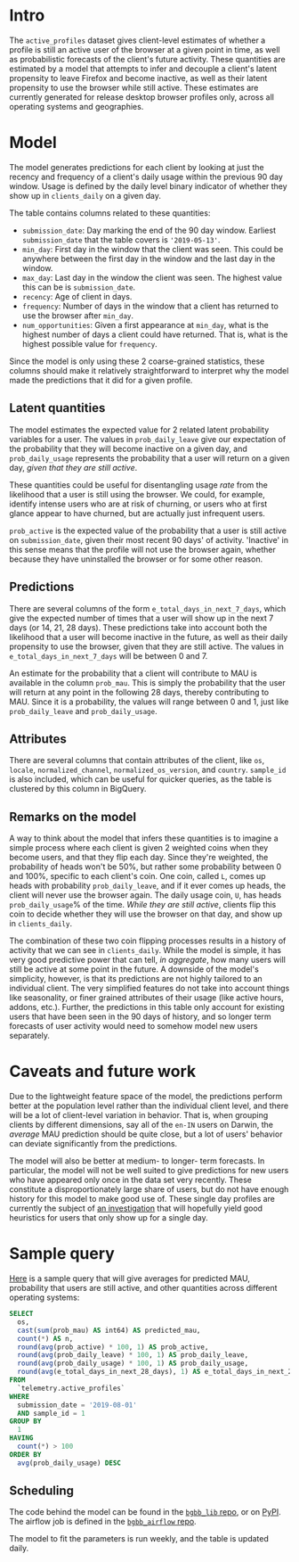 # Intro

The `active_profiles` dataset gives client-level estimates of whether a profile
is still an active user of the browser at a given point in time, as well as probabilistic forecasts
of the client's future activity. These quantities are estimated by a model that attempts to infer
and decouple a client's latent propensity to leave Firefox and become inactive, as well as their
latent propensity to use the browser while still active. These estimates are currently
generated for release desktop browser profiles only, across all operating systems and
geographies.

# Model

The model generates predictions for each client by looking at just the recency and frequency of a
client's daily usage within the previous 90 day window. Usage is defined by the daily level binary
indicator of whether they show up in `clients_daily` on a given day.

The table contains columns related to these quantities:

- `submission_date`: Day marking the end of the 90 day window. Earliest `submission_date` that
  the table covers is `'2019-05-13'`.
- `min_day`: First day in the window that the client was seen. This could be anywhere between
  the first day in the window and the last day in the window.
- `max_day`: Last day in the window the client was seen. The highest value this can be is
  `submission_date`.
- `recency`: Age of client in days.
- `frequency`: Number of days in the window that a client has returned to use the browser
  after `min_day`.
- `num_opportunities`: Given a first appearance at `min_day`, what is the highest number of
  days a client could have returned. That is, what is the highest possible value for `frequency`.

Since the model is only using these 2 coarse-grained statistics, these columns should make it
relatively straightforward to interpret why the model made the predictions that it did for a given
profile.

## Latent quantities

The model estimates the expected value for 2 related latent probability variables for a user. The
values in `prob_daily_leave` give our expectation of the probability that they will become inactive
on a given day, and `prob_daily_usage` represents the probability that a user will return on a given
day, _given that they are still active_.

These quantities could be useful for disentangling usage _rate_ from the likelihood that a user is
still using the browser. We could, for example, identify intense users who are at risk of
churning, or users who at first glance appear to have churned, but are actually just infrequent
users.

`prob_active` is the expected value of the probability that a user is still active on
`submission_date`, given their most recent 90 days' of activity. 'Inactive' in this sense
means that the profile will not use the browser again, whether because they have uninstalled
the browser or for some other reason.

## Predictions

There are several columns of the form `e_total_days_in_next_7_days`, which give the expected
number of times that a user will show up in the next 7 days (or 14, 21, 28 days). These
predictions take into account both the likelihood that a user will become inactive in the
future, as well as their daily propensity to use the browser, given that they are still active.
The values in `e_total_days_in_next_7_days` will be between 0 and 7.

An estimate for the probability that a client will contribute to MAU is available in the
column `prob_mau`. This is simply the probability that the user will return at any point in
the following 28 days, thereby contributing to MAU. Since it is a probability, the values will
range between 0 and 1, just like `prob_daily_leave` and `prob_daily_usage`.

## Attributes

There are several columns that contain attributes of the client, like `os`, `locale`,
`normalized_channel`, `normalized_os_version`, and `country`. `sample_id` is also included,
which can be useful for quicker queries, as the table is clustered by this column in BigQuery.

## Remarks on the model

A way to think about the model that infers these quantities is to imagine a simple process
where each client is given 2 weighted coins when they become users, and that they flip each
day. Since they're weighted, the probability of heads won't be 50%, but rather some probability
between 0 and 100%, specific to each client's coin. One coin, called `L`, comes up heads with
probability `prob_daily_leave`, and if it ever comes up heads, the client will never use the
browser again. The daily usage coin, `U`, has heads `prob_daily_usage`% of the time. _While
they are still active_, clients flip this coin to decide whether they will use the browser
on that day, and show up in `clients_daily`.

The combination of these two coin flipping processes results in a history of activity that we
can see in `clients_daily`. While the model is simple, it has very good predictive power that
can tell, _in aggregate_, how many users will still be active at some point in the future.
A downside of the model's simplicity, however, is that its predictions are not highly tailored
to an individual client. The very simplified features do not take into account things like
seasonality, or finer grained attributes of their usage (like active hours, addons, etc.).
Further, the predictions in this table only account for existing users that have been seen in
the 90 days of history, and so longer term forecasts of user activity would need to somehow model
new users separately.

# Caveats and future work

Due to the lightweight feature space of the model, the predictions perform better at the
population level rather than the individual client level, and there will be a lot of client-level
variation in behavior. That is, when grouping clients by different dimensions, say all of the
`en-IN` users on Darwin, the _average_ MAU prediction should be quite close, but a lot of users'
behavior can deviate significantly from the predictions.

The model will also be better at medium- to longer- term forecasts. In particular, the model
will not be well suited to give predictions for new users who have appeared only once in the data
set very recently. These constitute a disproportionately large share of users, but do not
have enough history for this model to make good use of.
These single day profiles are currently the subject of
[an investigation](https://bugzilla.mozilla.org/show_bug.cgi?id=1507073)
that will hopefully yield good heuristics for users that only show up for a single day.

# Sample query

[Here](https://console.cloud.google.com/bigquery?sq=630180991450:648f8e0a2faa4d86847fe8d27daf1938) is
a sample query that will give averages for predicted MAU, probability that users are still
active, and other quantities across different operating systems:

```sql
SELECT
  os,
  cast(sum(prob_mau) AS int64) AS predicted_mau,
  count(*) AS n,
  round(avg(prob_active) * 100, 1) AS prob_active,
  round(avg(prob_daily_leave) * 100, 1) AS prob_daily_leave,
  round(avg(prob_daily_usage) * 100, 1) AS prob_daily_usage,
  round(avg(e_total_days_in_next_28_days), 1) AS e_total_days_in_next_28_days
FROM
  `telemetry.active_profiles`
WHERE
  submission_date = '2019-08-01'
  AND sample_id = 1
GROUP BY
  1
HAVING
  count(*) > 100
ORDER BY
  avg(prob_daily_usage) DESC
```

## Scheduling

The code behind the model can be found in the [`bgbb_lib` repo](https://github.com/wcbeard/bgbb_lib/),
or on [PyPI](https://pypi.org/project/bgbb/). The airflow job is defined in the
[`bgbb_airflow` repo](https://github.com/wcbeard/bgbb_airflow).

The model to fit the parameters is run weekly, and the table is updated daily.
